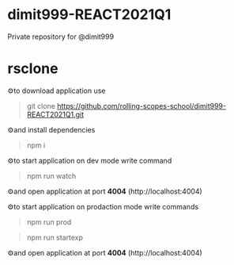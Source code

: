# dimit999-REACT2021Q1
Private repository for @dimit999

# rsclone

⚙️to download application use

> git clone https://github.com/rolling-scopes-school/dimit999-REACT2021Q1.git

⚙️and install dependencies

> npm i

⚙️to start application on dev mode write command

> npm run watch

⚙️and open application at port **4004** (http://localhost:4004)

⚙️to start application on prodaction mode write commands

> npm run prod

> npm run startexp

⚙️and open application at port **4004** (http://localhost:4004)


